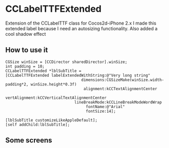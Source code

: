 CCLabelTTFExtended
==================

Extension of the CCLabelTTF class for Cocos2d-iPhone 2.x
I made this extended label because I need an autosizing functionality. Also added a cool shadow effect

How to use it
---------
```
CGSize winSize = [CCDirector sharedDirector].winSize;
int padding = 10;
CCLabelTTFExtended *lblSubTitle =
[CCLabelTTFExtended labelExtendedWithString:@"Very long string"
                                 dimensions:CGSizeMake(winSize.width-padding*2, winSize.height*0.3f)
                                  alignment:kCCTextAlignmentCenter
                              vertAlignment:kCCVerticalTextAlignmentCenter
                              lineBreakMode:kCCLineBreakModeWordWrap
                                   fontName:@"Arial"
                                   fontSize:14];
    
[lblSubTitle customizeLikeAppleDefault];
[self addChild:lblSubTitle];
```

Some screens
---------